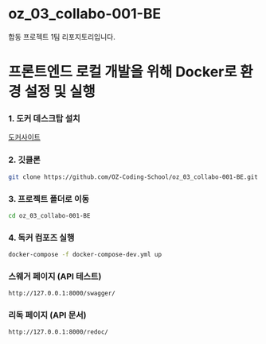 # oz_03_collabo-001-BE

합동 프로젝트 1팀 리포지토리입니다.

# 프론트엔드 로컬 개발을 위해 Docker로 환경 설정 및 실행

### 1. 도커 데스크탑 설치

[도커사이트](https://www.docker.com/)

### 2. 깃클론

```bash
git clone https://github.com/OZ-Coding-School/oz_03_collabo-001-BE.git
```

### 3. 프로젝트 폴더로 이동

```bash
cd oz_03_collabo-001-BE
```

### 4. 독커 컴포즈 실행

```bash
docker-compose -f docker-compose-dev.yml up
```

### 스웨거 페이지 (API 테스트)

```bash
http://127.0.0.1:8000/swagger/
```

### 리독 페이지 (API 문서)

```bash
http://127.0.0.1:8000/redoc/
```
